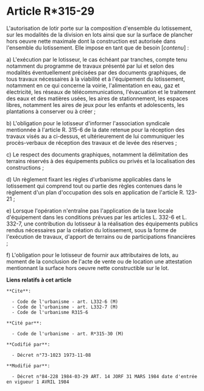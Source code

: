 # Article R*315-29

L'autorisation de lotir porte sur la composition d'ensemble du lotissement, sur les modalités de la division en lots ainsi
que sur la surface de plancher hors oeuvre nette maximale dont la construction est autorisée dans l'ensemble du lotissement.
Elle impose en tant que de besoin [*contenu*] :

a) L'exécution par le lotisseur, le cas échéant par tranches, compte tenu notamment du programme de travaux présenté par lui
et selon des modalités éventuellement précisées par des documents graphiques, de tous travaux nécessaires à la viabilité et à
l'équipement du lotissement, notamment en ce qui concerne la voirie, l'alimentation en eau, gaz et électricité, les réseaux
de télécommunications, l'évacuation et le traitement des eaux et des matières usées, les aires de stationnement, les espaces
libres, notamment les aires de jeux pour les enfants et adolescents, les plantations à conserver ou à créer ;

b) L'obligation pour le lotisseur d'informer l'association syndicale mentionnée à l'article R. 315-6 de la date retenue pour
la réception des travaux visés au a ci-dessus, et ultérieurement de lui communiquer les procès-verbaux de réception des
travaux et de levée des réserves ;

c) Le respect des documents graphiques, notamment la délimitation des terrains réservés à des équipements publics ou privés
et la localisation des constructions ;

d) Un règlement fixant les règles d'urbanisme applicables dans le lotissement qui comprend tout ou partie des règles
contenues dans le règlement d'un plan d'occupation des sols en application de l'article R. 123-21 ;

e) Lorsque l'opération n'entraîne pas l'application de la taxe locale d'équipement dans les conditions prévues par les
articles L. 332-6 et L. 332-7, une contribution du lotisseur à la réalisation des équipements publics rendus nécessaires par
la création du lotissement, sous la forme de l'exécution de travaux, d'apport de terrains ou de participations financières ;

f) L'obligation pour le lotisseur de fournir aux attributaires de lots, au moment de la conclusion de l'acte de vente ou de
location une attestation mentionnant la surface hors oeuvre nette constructible sur le lot.

**Liens relatifs à cet article**

	**Cite**:

	  - Code de l'urbanisme - art. L332-6 (M)
	  - Code de l'urbanisme - art. L332-7 (M)
	  - Code de l'urbanisme R315-6

	**Cité par**:

	  - Code de l'urbanisme - art. R*315-30 (M)

	**Codifié par**:

	  - Décret n°73-1023 1973-11-08

	**Modifié par**:

	  - Décret n°84-228 1984-03-29 ART. 14 JORF 31 MARS 1984 date d'entrée en vigueur 1 AVRIL 1984
